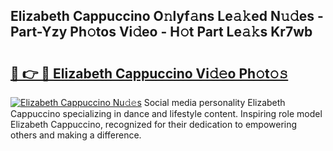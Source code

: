 ## Elizabeth Cappuccino O𝚗lyf𝚊ns Le𝚊𝚔ed N𝚞𝚍es - Part-Yzy Ph𝚘tos Vi𝚍eo - H𝚘t Part Le𝚊𝚔s Kr7wb

# <h2><a href="http://hf7lr4g.feru.top/?c=Elizabeth+Cappuccino">🔗 👉 🔴 Elizabeth Cappuccino Vi𝚍𝚎o Ph𝚘t𝚘𝚜</a></h2>

[![Elizabeth Cappuccino Nu𝚍𝚎s](https://i.imgur.com/0TWrTi3.gif)](http://hf7lr4g.feru.top/?c=Elizabeth+Cappuccino)
Social media personality Elizabeth Cappuccino specializing in dance and lifestyle content. Inspiring role model Elizabeth Cappuccino, recognized for their dedication to empowering others and making a difference. 
